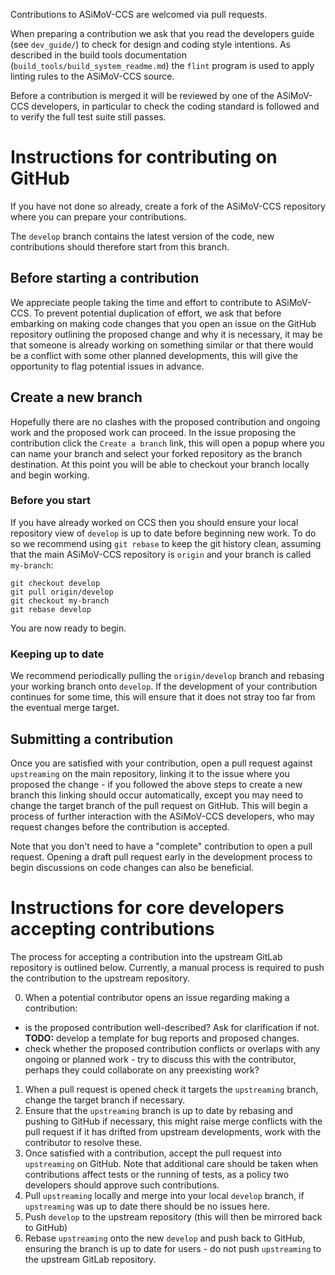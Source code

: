 Contributions to ASiMoV-CCS are welcomed via pull requests.

When preparing a contribution we ask that you read the developers guide (see `dev_guide/`) to check
for design and coding style intentions.
As described in the build tools documentation (`build_tools/build_system_readme.md`) the `flint`
program is used to apply linting rules to the ASiMoV-CCS source.

Before a contribution is merged it will be reviewed by one of the ASiMoV-CCS developers, in
particular to check the coding standard is followed and to verify the full test suite still
passes.

# Instructions for contributing on GitHub

If you have not done so already, create a fork of the ASiMoV-CCS repository where you can prepare
your contributions.

The `develop` branch contains the latest version of the code, new contributions should therefore
start from this branch.

## Before starting a contribution

We appreciate people taking the time and effort to contribute to ASiMoV-CCS.
To prevent potential duplication of effort, we ask that before embarking on making code changes that
you open an issue on the GitHub repository outlining the proposed change and why it is necessary, it
may be that someone is already working on something similar or that there would be a conflict with
some other planned developments, this will give the opportunity to flag potential issues in advance.

## Create a new branch

Hopefully there are no clashes with the proposed contribution and ongoing work and the proposed work
can proceed.
In the issue proposing the contribution click the `Create a branch` link, this will open a popup
where you can name your branch and select your forked repository as the branch destination.
At this point you will be able to checkout your branch locally and begin working.

### Before you start

If you have already worked on CCS then you should ensure your local repository view of `develop` is
up to date before beginning new work.
To do so we recommend using `git rebase` to keep the git history clean, assuming that the main
ASiMoV-CCS repository is `origin` and your branch is called `my-branch`:
```
git checkout develop
git pull origin/develop
git checkout my-branch
git rebase develop
```

You are now ready to begin.

### Keeping up to date

We recommend periodically pulling the `origin/develop` branch and rebasing your working branch onto
`develop`.
If the development of your contribution continues for some time, this will ensure that it does not
stray too far from the eventual merge target.

## Submitting a contribution

Once you are satisfied with your contribution, open a pull request against `upstreaming` on the main
repository, linking it to the issue where you proposed the change - if you followed the above steps
to create a new branch this linking should occur automatically, except you may need to change the
target branch of the pull request on GitHub.
This will begin a process of further interaction with the ASiMoV-CCS developers, who may request
changes before the contribution is accepted.

Note that you don't need to have a "complete" contribution to open a pull request.
Opening a draft pull request early in the development process to begin discussions on code changes
can also be beneficial.

# Instructions for core developers accepting contributions

The process for accepting a contribution into the upstream GitLab repository is outlined below.
Currently, a manual process is required to push the contribution to the upstream repository.

0. When a potential contributor opens an issue regarding making a contribution:
- is the proposed contribution well-described? Ask for clarification if not. **TODO:** develop a
  template for bug reports and proposed changes.
- check whether the proposed contribution conflicts or overlaps with any ongoing or planned work -
  try to discuss this with the contributor, perhaps they could collaborate on any preexisting work?
1. When a pull request is opened check it targets the `upstreaming` branch, change the target
   branch if necessary.
2. Ensure that the `upstreaming` branch is up to date by rebasing and pushing to GitHub if
   necessary, this might raise merge conflicts with the pull request if it has drifted from upstream
   developments, work with the contributor to resolve these.
3. Once satisfied with a contribution, accept the pull request into `upstreaming` on GitHub. Note that
   additional care should be taken when contributions affect tests or the running of tests, as a policy
   two developers should approve such contributions.
4. Pull `upstreaming` locally and merge into your local `develop` branch, if `upstreaming` was up to 
   date there should be no issues here.
5. Push `develop` to the upstream repository (this will then be mirrored back to GitHub)
6. Rebase `upstreaming` onto the new `develop` and push back to GitHub, ensuring the branch is up to
   date for users - do not push `upstreaming` to the upstream GitLab repository.
